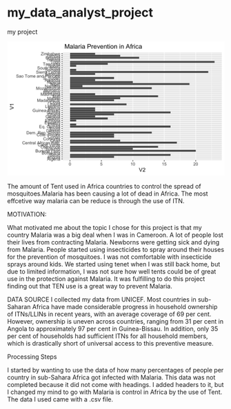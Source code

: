 # my_data_analyst_project
my project

![Use of Insecticide treated mosquitoe Net in Africa](https://raw.githubusercontent.com/carineammons/my_data_analyst_project/main/MalariaPlot%20(2).png)

 The amount of Tent used in Africa countries to control the spread of mosquitoes.Malaria has been causing a lot of dead in Africa. The most effcetive way malaria can be reduce is through the use of ITN.
 
 
 MOTIVATION:
 
 What motivated me about the topic I chose for this project is that my country Malaria was a big deal when I was in Cameroon. A lot of people lost their lives from contracting Malaria. Newborns were getting sick and dying from Malaria. People started using insecticides to spray around their houses for the prevention of mosquitoes. I was not comfortable with insecticide sprays around kids. We started using tenet when I was still back home, but due to limited information, I was not sure how well tents could be of great use in the protection against Malaria. It was fulfilling to do this project finding out that TEN use is a great way to prevent Malaria.                                                                                                                                                                                


DATA SOURCE
I collected my data from UNICEF. Most countries in sub-Saharan Africa have made considerable progress in household ownership of ITNs/LLINs in recent years, with an average coverage of 69 per cent. However, ownership is uneven across countries, ranging from 31 per cent in Angola to approximately 97 per cent in Guinea-Bissau. In addition, only 35 per cent of households had sufficient ITNs for all household members, which is drastically short of universal access to this preventive measure.




Processing Steps

I started by wanting to use the data of how many percentages of people per country in sub-Sahara Africa got infected with Malaria. This data was not completed because it did not come with headings. I added headers to it, but I changed my mind to go with Malaria is control in Africa by the use of Tent. The data I used came with a .csv file.

